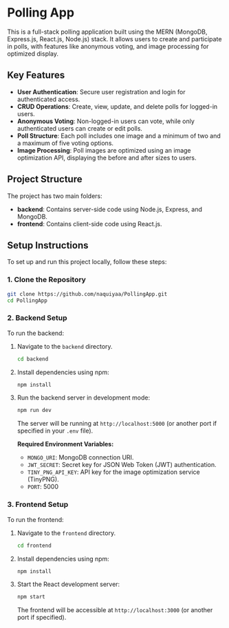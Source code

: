 # Polling App

This is a full-stack polling application built using the MERN (MongoDB, Express.js, React.js, Node.js) stack. It allows users to create and participate in polls, with features like anonymous voting, and image processing for optimized display.

## Key Features

- **User Authentication**: Secure user registration and login for authenticated access.
- **CRUD Operations**: Create, view, update, and delete polls for logged-in users.
- **Anonymous Voting**: Non-logged-in users can vote, while only authenticated users can create or edit polls.
- **Poll Structure**: Each poll includes one image and a minimum of two and a maximum of five voting options.
- **Image Processing**: Poll images are optimized using an image optimization API, displaying the before and after sizes to users.

## Project Structure

The project has two main folders:

- **backend**: Contains server-side code using Node.js, Express, and MongoDB.
- **frontend**: Contains client-side code using React.js.

## Setup Instructions

To set up and run this project locally, follow these steps:

### 1. Clone the Repository

```bash
git clone https://github.com/naquiyaa/PollingApp.git
cd PollingApp
```

### 2. Backend Setup

To run the backend:

1. Navigate to the `backend` directory.

    ```bash
    cd backend
    ```

2. Install dependencies using npm:

    ```bash
    npm install
    ```

3. Run the backend server in development mode:

    ```bash
    npm run dev
    ```

   The server will be running at `http://localhost:5000` (or another port if specified in your `.env` file).

   **Required Environment Variables:**
   - `MONGO_URI`: MongoDB connection URI.
   - `JWT_SECRET`: Secret key for JSON Web Token (JWT) authentication.
   - `TINY_PNG_API_KEY`: API key for the image optimization service (TinyPNG).
   - `PORT`: 5000

### 3. Frontend Setup

To run the frontend:

1. Navigate to the `frontend` directory.

    ```bash
    cd frontend
    ```

2. Install dependencies using npm:

    ```bash
    npm install
    ```

3. Start the React development server:

    ```bash
    npm start
    ```

   The frontend will be accessible at `http://localhost:3000` (or another port if specified).

